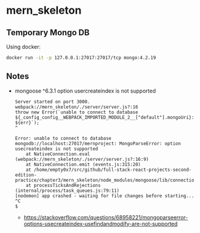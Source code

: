 # mern_skeleton


## Temporary Mongo DB

Using docker: 

```sh
docker run -it -p 127.0.0.1:27017:27017/tcp mongo:4.2.19
```


## Notes

* mongoose ^6.3.1 option usercreateindex is not supported
    ```
    Server started on port 3000.
    webpack://mern_skeleton/./server/server.js?:16
    throw new Error(`unable to connect to database ${_config_config__WEBPACK_IMPORTED_MODULE_2__["default"].mongoUri}: ${err}`);
    ^

    Error: unable to connect to database mongodb://localhost:27017/mernproject: MongoParseError: option usecreateindex is not supported
        at NativeConnection.eval (webpack://mern_skeleton/./server/server.js?:16:9)
        at NativeConnection.emit (events.js:315:20)
        at /home/empty0x7/src/github/full-stack-react-projects-second-edition-practice/chapter3/mern_skeleton/node_modules/mongoose/lib/connection.js:817:30
        at processTicksAndRejections (internal/process/task_queues.js:79:11)
    [nodemon] app crashed - waiting for file changes before starting...
    ^C
    $
    ```
    * https://stackoverflow.com/questions/68958221/mongoparseerror-options-usecreateindex-usefindandmodify-are-not-supported